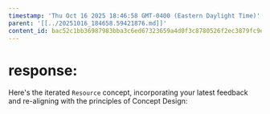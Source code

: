 ```yaml
---
timestamp: 'Thu Oct 16 2025 18:46:58 GMT-0400 (Eastern Daylight Time)'
parent: '[[../20251016_184658.59421876.md]]'
content_id: bac52c1bb36987983bba3c6ed67323659a4d0f3c8780526f2ec3879fc9ec0d64
---
```


# response:

Here's the iterated `Resource` concept, incorporating your latest feedback and re-aligning with the principles of Concept Design:
